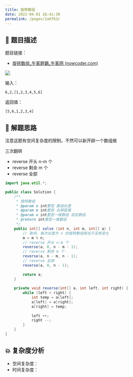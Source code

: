 ```yaml
---
title: 旋转数组
date: 2022-04-01 16:41:30
permalink: /pages/2a6f63/
---
```

## 📃 题目描述

题目链接：

- [旋转数组_牛客题霸_牛客网 (nowcoder.com)](https://www.nowcoder.com/practice/e19927a8fd5d477794dac67096862042?tpId=295&tqId=1024689&ru=/exam/oj&qru=/ta/format-top101/question-ranking&sourceUrl=%2Fexam%2Foj)

![](https://cs-wiki.oss-cn-shanghai.aliyuncs.com/img/20220401164258.png)

输入：

```
6,2,[1,2,3,4,5,6]
```

返回值：

```
[5,6,1,2,3,4]
```

## 🔔 解题思路

注意这题有空间复杂度的限制，不然可以新开辟一个数组做

三次翻转

- reverse 开头 n-m 个
- reverse 剩余 m 个
- reverse 全部


```java
import java.util.*;

public class Solution {
    /**
     * 旋转数组
     * @param n int整型 数组长度
     * @param m int整型 右移距离
     * @param a int整型一维数组 给定数组
     * @return int整型一维数组
     */
    public int[] solve (int n, int m, int[] a) {
        // 取余，每次⻓度为 n 的旋转数组相当于没有变化
        m = m % n;
        // reverse 开头 n-m 个
        reverse(a, 0, n - m - 1);
        // reverse 剩余 m 个
        reverse(a, n - m, n - 1);
        // reverse 全部
        reverse(a, 0, n - 1);
        
        return a;
    }
    
    private void reverse(int[] a, int left, int right) {
        while (left < right) {
            int temp = a[left];
            a[left] = a[right];
            a[right] = temp;
            
            left ++;
            right --;
        }
    }
}
```

## 💥 复杂度分析

- 空间复杂度：
- 时间复杂度：

